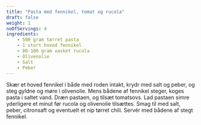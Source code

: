 ```yaml
---
title: "Pasta med fennikel, tomat og rucola"
draft: false
weight: 1
noOfServings: 4
ingredients:
	- 500 gram tørret pasta
	- 1 stort hoved fennikel
	- 80-100 gram vasket rucola
	- Olivenolie
	- Salt
	- Peber
---
```


Skær et hoved fennikel i både med roden intakt, krydr med salt og peber,
og steg gyldne og møre i olivenolie. Mens bådene af fennikel steger,
koges pasta i saltet vand. Dræn pastaen, og tilsæt tomatsovs. Lad
pastaen simre yderligere et minut før rucola og olivenolie tilsættes.
Smag til med salt, peber, citronsaft og eventuelt et nip tørret chili.
Servér med bådene af stegt fennikel.

